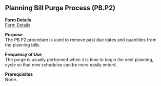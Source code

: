##  Planning Bill Purge Process (PB.P2)

<PageHeader />

**Form Details**  
[ Form Details ](PB-P2-1/README.md)   

**Purpose**  
The PB.P2 procedure is used to remove past due dates and quantities from the
planning bills.

**Frequency of Use**  
The purge is usually performed when it is time to begin the next planning,
cycle so that new schedules can be more easily enterd.

**Prerequisites**  
None.

<badge text= "Version 8.10.57" vertical="middle" />

<PageFooter />